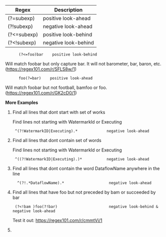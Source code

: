 |Regex|Description
|--|--|
|(?=subexp)|positive look-ahead
(?!subexp)|negative look-ahead
(?<=subexp)|positive look-behind
(?<!subexp)|negative look-behind

          (?<=foo)bar    positive look-behind
Will match foobar but only capture bar. It will not barometer, bar, baron, etc. (https://regex101.com/r/SFLS8w/1)
          
          foo(?=bar)    positive look-ahead
Will match foobar but not football, bamfoo or foo. (https://regex101.com/r/GK2cD0/1)   

**More Examples**

1.  Find all lines that dont start with set of works

     Find lines not starting with WatermarkId or Executing
   
         ^(?!WatermarkID|Executing).*             negative look-ahead
         
1.  Find all lines that dont contain set of words

     Find lines not starting with WatermarkId or Executing
   
         ^((?!WatermarkID|Executing).)*           negative look-ahead     
         
1. Find all lines that dont contain the word DataflowName anywhere in the line
         
         ^(?!.*DataflowName).*                    negative look-ahead
         
1. Find all lines that have foo but not preceded by bam or succeeded by bar

        (?<!bam )foo(?!bar)                       negative look-behind & negative look-ahead
        
   Test it out: https://regex101.com/r/cmmtVi/1

1. 
